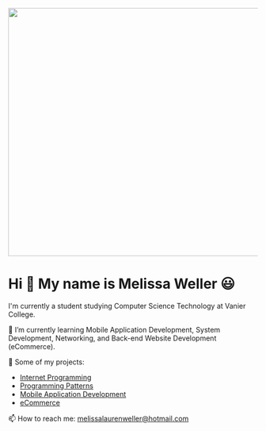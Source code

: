 <p align="center">
  <img src="https://github.com/melissaweller/melissaweller/assets/112568989/cc32069a-95c4-4a61-8e32-06b692ba9a0c" width="1000" height="500">
</p>

# Hi 👋 My name is Melissa Weller 😃
I'm currently a student studying Computer Science Technology at Vanier College.

🌱 I’m currently learning Mobile Application Development, System Development, Networking, and Back-end Website Development (eCommerce).

🔭 Some of my projects:
- [Internet Programming](https://github.com/jaydapizzuco/InternetProject)
- [Programming Patterns](https://github.com/adinashby-vanier-college/programming-patterns-project-melissaweller)
- [Mobile Application Development](https://github.com/melissaweller/FashionCo)
- [eCommerce](https://github.com/jaydapizzuco/Movie-Theatre-Management-System)

📫 How to reach me: melissalaurenweller@hotmail.com

<!--
**melissaweller/melissaweller** is a ✨ _special_ ✨ repository because its `README.md` (this file) appears on your GitHub profile.

Here are some ideas to get you started:

- 🔭 I’m currently working on ...
- 🌱 I’m currently learning Mobile Application Development, System Development, Networking, and Back-end Website Development.
- 👯 I’m looking to collaborate on ...
- 🤔 I’m looking for help with ...
- 💬 Ask me about ...
- 📫 How to reach me: ...
- 📫 How to reach me: melissalaurenweller@hotmail.com
- 😄 Pronouns: ...
- ⚡ Fun fact: ...
-->
